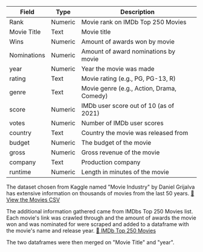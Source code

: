 | Field       | Type    | Description                                         |
|-------------|---------|-----------------------------------------------------|
| Rank        | Numeric | Movie rank on IMDb Top 250 Movies                  |
| Movie Title | Text    | Movie title                                        |
| Wins        | Numeric | Amount of awards won by movie                      |
| Nominations | Numeric | Amount of award nominations by movie               |
| year        | Numeric | Year the movie was made                            |
| rating      | Text    | Movie rating (e.g., PG, PG-13, R)                  |
| genre       | Text    | Movie genre (e.g., Action, Drama, Comedy)          |
| score       | Numeric | IMDb user score out of 10 (as of 2021)             |
| votes       | Numeric | Number of IMDb user scores                         |
| country     | Text    | Country the movie was released from                |
| budget      | Numeric | The budget of the movie                            |
| gross       | Numeric | Gross revenue of the movie                         |
| company     | Text    | Production company                                 |
| runtime     | Numeric | Length in minutes of the movie                     |

The dataset chosen from Kaggle named "Movie Industry" by Daniel Grijalva has extensive information on thousands of movies from the last 50 years.
[📄 View the Movies CSV](https://github.com/user-attachments/files/20030882/movies.csv)

The additional information gathered came from IMDbs Top 250 Movies list. Each movie's link was crawled through and the amount of awards the movie won and was nominated for were scraped and added to a dataframe with the movie's name and release year.
[🔗 IMDb Top 250 Movies](https://www.imdb.com/chart/top/?ref_=nv_mv_250)

The two dataframes were then merged on "Movie Title" and "year".
